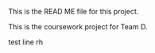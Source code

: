 This is the READ ME file for this project.

This is the coursework project for Team D.

test line rh
